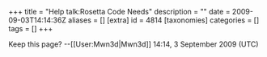 +++
title = "Help talk:Rosetta Code Needs"
description = ""
date = 2009-09-03T14:14:36Z
aliases = []
[extra]
id = 4814
[taxonomies]
categories = []
tags = []
+++

Keep this page? --[[User:Mwn3d|Mwn3d]] 14:14, 3 September 2009 (UTC)
